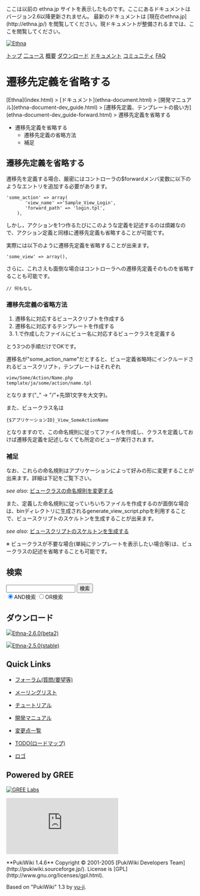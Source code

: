 <head>
 <meta http-equiv="content-type" content="application/xhtml+xml; charset=utf-8">
 <meta http-equiv="content-style-type" content="text/css">
 <meta http-equiv="Content-Script-Type" content="text/javascript">

<title>
遷移先定義を省略する - Ethna - PHPウェブアプリケーションフレームワーク</title>
 <link rel="stylesheet" href="skin/ethna/ethna.css" title="ethna" type="text/css" charset="utf-8">

 <link rel="alternate" type="application/rss+xml" title="RSS" href="cmd=rss.html">

 <script type="text/javascript" src="skin/trackback.js"></script>

</head>
ここは以前の ethna.jp サイトを表示したものです。ここにあるドキュメントはバージョン2.6以降更新されません。  
最新のドキュメントは [現在のethna.jp](http://ethna.jp/) を閲覧してください。現ドキュメントが整備されるまでは、ここを閲覧してください。

<!-- ??BEGIN id:wrapper --><!-- ?? Navigator ?? ======================================================= -->

[![Ethna](image/navlogo.gif)](/)

[トップ](ethna.html "ethna (11d)") [二ュース](ethna-news.html "ethna-news (11d)") [概要](ethna-about.html "ethna-about (11d)") [ダウンロード](ethna-download.html "ethna-download (25d)") [ドキュメント](ethna-document.html "ethna-document (884d)") [コミュニティ](ethna-community.html "ethna-community (619d)") [FAQ](ethna-document-faq.html "ethna-document-faq (1240d)")

<!-- ?? Header ?? ========================================================== -->

# 遷移先定義を省略する 

<!-- ?? Content ?? ========================================================= -->
<!-- ??BEGIN id:main -->
<!-- ??BEGIN id:wrap_content -->
<!-- ??BEGIN id:content -->
<!-- ??BEGIN id:page_navigator -->
<!-- ??END id:PageNavigator -->
<!-- ??BEGIN id:body --> [Ethna](index.html) > [ドキュメント](ethna-document.html) > [開発マニュアル](ethna-document-dev_guide.html) > [遷移先定義、テンプレートの扱い方](ethna-document-dev_guide-forward.html) > 遷移先定義を省略する 

- 遷移先定義を省略する 
  - 遷移先定義の省略方法 
  - 補足 

## 遷移先定義を省略する [](ethna-document-dev_guide-forward-omit.html#qeb3a766 "qeb3a766")

遷移先を定義する場合、厳密にはコントローラの$forwardメンバ変数に以下のようなエントリを追加する必要があります。

    'some_action' => array(
           'view_name' =>'Sample_View_Login',
           'forward_path' => 'login.tpl',
        ),

しかし，アクションを1つ作るたびにこのような定義を記述するのは煩雑なので、アクション定義と同様に遷移先定義も省略することが可能です。

実際には以下のように遷移先定義を省略することが出来ます。

    'some_view' => array(),

さらに、これさえも面倒な場合はコントローラへの遷移先定義そのものを省略することも可能です。

    // 何もなし

### 遷移先定義の省略方法 [](ethna-document-dev_guide-forward-omit.html#j78d3095 "j78d3095")

1. 遷移名に対応するビュースクリプトを作成する
2. 遷移名に対応するテンプレートを作成する
3. 1.で作成したファイルにビュー名に対応するビュークラスを定義する

とう3つの手順だけでOKです。

遷移名が"some\_action\_name"だとすると、ビュー定義省略時にインクルードされるビュースクリプト，テンプレートはそれぞれ

    view/Some/Action/Name.php
    template/ja/some/action/name.tpl

となります("\_" -> "/"+先頭1文字を大文字)。

また、ビュークラス名は

    {$アプリケーションID}_View_SomeActionName

となりますので、この命名規則に従ってファイルを作成し、クラスを定義しておけば遷移先定義を記述しなくても所定のビューが実行されます。

### 補足 [](ethna-document-dev_guide-forward-omit.html#j51cc6b2 "j51cc6b2")

なお、これらの命名規則はアプリケーションによって好みの形に変更することが出来ます。詳細は下記をご覧下さい。

_see also:_ [ビュークラスの命名規則を変更する](ethna-document-dev_guide-forward-view_namingconvention.html "ethna-document-dev\_guide-forward-view\_namingconvention (1240d)")

また、定義した命名規則に従っていちいちファイルを作成するのが面倒な場合は、binディレクトリに生成されるgenerate\_view\_script.phpを利用することで、ビュースクリプトのスケルトンを生成することが出来ます。

_see also:_ [ビュースクリプトのスケルトンを生成する](ethna-document-dev_guide-forward-skelton.html "ethna-document-dev\_guide-forward-skelton (1240d)")

※ ビュークラスが不要な場合(単純にテンプレートを表示したい場合等)は、ビュークラスの記述を省略することも可能です。

<!-- ??END id:body -->
<!-- ??BEGIN id:summary --><!-- ??END id:note -->
<!-- ??BEGIN id:trackback -->
<!-- ?? END id:trackback --><!-- ?? END id:attach -->
<!-- ?? END id:summary -->
<!-- ??END id:content -->
<!-- ?? END id:wrap_content --><!-- ??sidebar?? ========================================================== -->
<!-- ??BEGIN id:wrap_sidebar -->

<!-- ??BEGIN id:search_form -->

## 検索

<form action="http://ethna.jp/index.php?cmd=search" method="post">
            <input type="hidden" name="encode_hint" value="??">
            <input type="text" name="word" value="" size="20">
            <input type="submit" value="検索"><br>
            <input type="radio" name="type" value="AND" checked id="and_search"><label for="and_search">AND検索</label>
            <input type="radio" name="type" value="OR" id="or_search"><label for="or_search">OR検索</label>
    </form>

<!-- END id:search_form -->
<!-- ??BEGIN id:download_link -->

## ダウンロード

[![](image/minilogo.gif)Ethna-2.6.0(beta2)](ethna-download.html)

[![](image/minilogo.gif)Ethna-2.5.0(stable)](ethna-download.html)

<!-- END id:download_link -->
<!-- ??BEGIN id:download_link -->

## Quick Links

- [フォーラム(質問/要望等)](ethna-community-forum.html)
- [メーリングリスト](http://ml.ethna.jp/mailman/listinfo/users)

- [チュートリアル](ethna-document-tutorial.html)
- [開発マニュアル](ethna-document-dev_guide.html)
- [変更点一覧](ethna-document-changes.html)

- [TODO(ロードマップ)](TODO.html)
- [ロゴ](ethna-logo.html)

<!-- END id:download_link -->
<!-- ??BEGIN id:search_form -->

## Powered by GREE

 [![GREE Labs](http://labs.gree.jp/image/greelabs_logo.gif)](http://labs.gree.jp/)

<!-- END id:search_form -->
 [![SourceForge.jp](http://sourceforge.jp/sflogo.php?group_id=1343)](http://sourceforge.jp/)

<!-- ??END id:sidebar -->
<!-- ??END id:wrap_sidebar -->
<!-- ??END id:main --><!-- ?? Footer ?? ========================================================== -->
<!-- ??BEGIN id:footer -->
<!-- ??BEGIN id:copyright --> **PukiWiki 1.4.6** Copyright © 2001-2005 [PukiWiki Developers Team](http://pukiwiki.sourceforge.jp/). License is [GPL](http://www.gnu.org/licenses/gpl.html).  
 Based on "PukiWiki" 1.3 by [yu-ji](http://factage.com/yu-ji/).
<!-- ??END id:copyright -->
<!-- ??END id:footer --><!-- ?? END ?? ============================================================= -->
<!-- ??END id:wrapper -->
